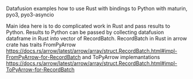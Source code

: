 Datafusion examples how to use Rust with bindings to Python with maturin, pyo3, pyo3-asyncio

Main idea here is to do complicated work in Rust and pass results to Python. 
Results to Python can be passed by collecting datafusion dataframe in Rust into vector of RecordBatch.
RecordBatch in Rust in arrow crate has traits FromPyArrow https://docs.rs/arrow/latest/arrow/array/struct.RecordBatch.html#impl-FromPyArrow-for-RecordBatch
and ToPyArrow implemantations https://docs.rs/arrow/latest/arrow/array/struct.RecordBatch.html#impl-ToPyArrow-for-RecordBatch
